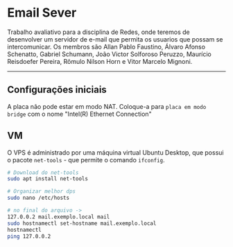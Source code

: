 # Email Sever

Trabalho avaliativo para a disciplina de Redes, onde teremos de desenvolver um servidor de e-mail que permita os usuarios que possam se intercomunicar. Os membros são Allan Pablo Faustino, Álvaro Afonso Schenatto, Gabriel Schumann, João Victor Solforoso Peruzzo, Maurício Reisdoefer Pereira, Rômulo Nilson Horn e Vitor Marcelo Mignoni.

---

## Configurações iniciais

A placa não pode estar em modo NAT. Coloque-a para `placa em modo bridge` com o nome "Intel(R) Ethernet Connection"

## VM

O VPS é administrado por uma máquina virtual Ubuntu Desktop, que possui o pacote `net-tools` - que permite o comando `ifconfig`.

```bash
# Download do net-tools
sudo apt install net-tools

# Organizar melhor dps
sudo nano /etc/hosts

# no final do arquivo ->
127.0.0.2 mail.exemplo.local mail
sudo hostnamectl set-hostname mail.exemplo.local
hostnamectl
ping 127.0.0.2 
```
